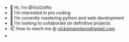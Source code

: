 - 👋 Hi, I’m @VicGriffin
- 👀 I’m interested in pro coding
- 🌱 I’m currently mastering python and web development
- 💞️ I’m looking to collaborate on definitive projects
- 📫 How to reach me @ vickamworkpro@gmail.com
-

<!---
VicGriffin/VicGriffin is a ✨ special ✨ repository because its `README.md` (this file) appears on your GitHub profile.
You can click the Preview link to take a look at your changes.
--->
